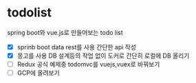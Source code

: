 # todolist
spring boot와 vue.js로 만들어보는 todo list

- [X] sprinb boot data rest를 사용 간단한 api 작성
- [X] 몽고를 사용 DB 설계등의 작업 없이 도커로 간단히 로컬에 DB 올리기
- [ ] Redux 공식 예제중 todomvc를 vuejs,vuex로 바꿔보기
- [ ] GCP에 올려보기
